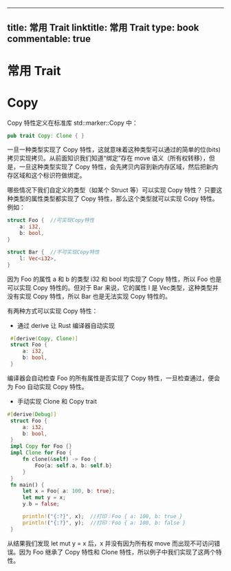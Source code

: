 
---
title: 常用 Trait
linktitle: 常用 Trait
type: book
commentable: true
---

# 常用 Trait

# Copy

Copy 特性定义在标准库 std::marker::Copy 中：

```rs
pub trait Copy: Clone { }
```

一旦一种类型实现了 Copy 特性，这就意味着这种类型可以通过的简单的位(bits)拷贝实现拷贝。从前面知识我们知道“绑定”存在 move 语义（所有权转移），但是，一旦这种类型实现了 Copy 特性，会先拷贝内容到新内存区域，然后把新内存区域和这个标识符做绑定。

哪些情况下我们自定义的类型（如某个 Struct 等）可以实现 Copy 特性？ 只要这种类型的属性类型都实现了 Copy 特性，那么这个类型就可以实现 Copy 特性。例如：

```rs
struct Foo {  //可实现Copy特性
    a: i32,
    b: bool,
}

struct Bar {  //不可实现Copy特性
    l: Vec<i32>,
}
```

因为 Foo 的属性 a 和 b 的类型 i32 和 bool 均实现了 Copy 特性，所以 Foo 也是可以实现 Copy 特性的。但对于 Bar 来说，它的属性 l 是 Vec<T>类型，这种类型并没有实现 Copy 特性，所以 Bar 也是无法实现 Copy 特性的。

有两种方式可以实现 Copy 特性：

- 通过 derive 让 Rust 编译器自动实现

```rs
 #[derive(Copy, Clone)]
 struct Foo {
     a: i32,
     b: bool,
 }
```

编译器会自动检查 Foo 的所有属性是否实现了 Copy 特性，一旦检查通过，便会为 Foo 自动实现 Copy 特性。

- 手动实现 Clone 和 Copy trait

```rs
#[derive(Debug)]
 struct Foo {
     a: i32,
     b: bool,
 }
 impl Copy for Foo {}
 impl Clone for Foo {
     fn clone(&self) -> Foo {
         Foo{a: self.a, b: self.b}
     }
 }
 fn main() {
     let x = Foo{ a: 100, b: true};
     let mut y = x;
     y.b = false;

     println!("{:?}", x);  //打印：Foo { a: 100, b: true }
     println!("{:?}", y);  //打印：Foo { a: 100, b: false }
 }
```

从结果我们发现 let mut y = x 后，x 并没有因为所有权 move 而出现不可访问错误。因为 Foo 继承了 Copy 特性和 Clone 特性，所以例子中我们实现了这两个特性。

    